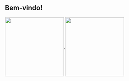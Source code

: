## Bem-vindo!
  <a href="https://github.com/onlyatsug/github-readme-stats">
    <img height=190 align="center" src="https://github-readme-stats.vercel.app/api?username=onlyatsug&theme=graywhite" />
  </a>
  <a href="https://github.com/onlyatsug/convoychat">
    <img height=190 align="center" src="https://github-readme-stats.vercel.app/api/top-langs?username=onlyatsug&layout=compact&langs_count=8&card_width=320&theme=graywhite" />
  </a>
